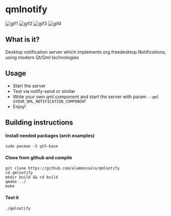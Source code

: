 # qmlnotify

![gif1](https://raw.githubusercontent.com/alamminsalo/qmlnotify/master/screenshots/record1.gif)
![gif2](https://raw.githubusercontent.com/alamminsalo/qmlnotify/master/screenshots/waveform.gif)
![gif3](https://raw.githubusercontent.com/alamminsalo/qmlnotify/master/screenshots/waveform2.gif)
![gif4](https://raw.githubusercontent.com/alamminsalo/qmlnotify/master/screenshots/animated9.gif)

## What is it?
Desktop notification server which implements org.freedesktop.Notifications, using modern Qt/Qml technologies

## Usage

* Start the server 
* Test via notify-send or similar
* Write your own qml component and start the server with param `--qml $YOUR_QML_NOTIFICATION_COMPONENT`
* Enjoy!

## Building instructions

#### Install needed packages (arch examples)
```
sudo pacman -S qt5-base
```
#### Clone from github and compile
```
git clone https://github.com/alamminsalo/qmlnotify
cd qmlnotify
mkdir build && cd build
qmake ../
make
```
#### Test it
```
./qmlnotify
```

